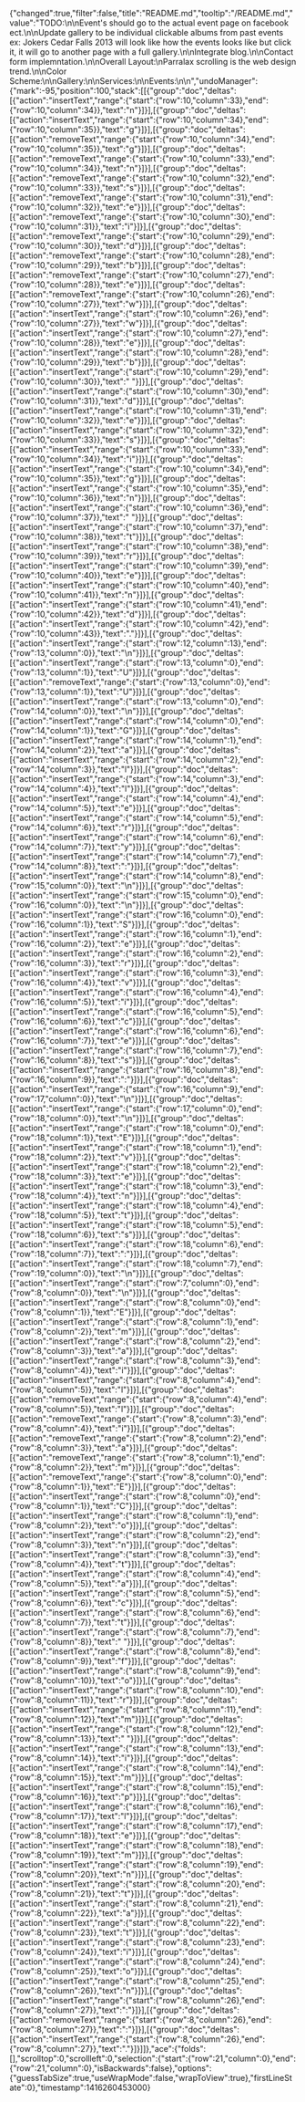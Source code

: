 {"changed":true,"filter":false,"title":"README.md","tooltip":"/README.md","value":"TODO:\n\nEvent's should go to the actual event page on facebook ect.\n\nUpdate gallery to be individual clickable albums from past events ex: Jokers Cedar Falls 2013 will look like how the events looks like but click it, it will go to another page with a full gallery.\n\nIntegrate blog.\n\nContact form implemntation.\n\nOverall Layout:\nParralax scrolling is the web design trend.\n\nColor Scheme:\n\nGallery:\n\nServices:\n\nEvents:\n\n","undoManager":{"mark":-95,"position":100,"stack":[[{"group":"doc","deltas":[{"action":"insertText","range":{"start":{"row":10,"column":33},"end":{"row":10,"column":34}},"text":"n"}]}],[{"group":"doc","deltas":[{"action":"insertText","range":{"start":{"row":10,"column":34},"end":{"row":10,"column":35}},"text":"g"}]}],[{"group":"doc","deltas":[{"action":"removeText","range":{"start":{"row":10,"column":34},"end":{"row":10,"column":35}},"text":"g"}]}],[{"group":"doc","deltas":[{"action":"removeText","range":{"start":{"row":10,"column":33},"end":{"row":10,"column":34}},"text":"n"}]}],[{"group":"doc","deltas":[{"action":"removeText","range":{"start":{"row":10,"column":32},"end":{"row":10,"column":33}},"text":"s"}]}],[{"group":"doc","deltas":[{"action":"removeText","range":{"start":{"row":10,"column":31},"end":{"row":10,"column":32}},"text":"e"}]}],[{"group":"doc","deltas":[{"action":"removeText","range":{"start":{"row":10,"column":30},"end":{"row":10,"column":31}},"text":"i"}]}],[{"group":"doc","deltas":[{"action":"removeText","range":{"start":{"row":10,"column":29},"end":{"row":10,"column":30}},"text":"d"}]}],[{"group":"doc","deltas":[{"action":"removeText","range":{"start":{"row":10,"column":28},"end":{"row":10,"column":29}},"text":"b"}]}],[{"group":"doc","deltas":[{"action":"removeText","range":{"start":{"row":10,"column":27},"end":{"row":10,"column":28}},"text":"e"}]}],[{"group":"doc","deltas":[{"action":"removeText","range":{"start":{"row":10,"column":26},"end":{"row":10,"column":27}},"text":"w"}]}],[{"group":"doc","deltas":[{"action":"insertText","range":{"start":{"row":10,"column":26},"end":{"row":10,"column":27}},"text":"w"}]}],[{"group":"doc","deltas":[{"action":"insertText","range":{"start":{"row":10,"column":27},"end":{"row":10,"column":28}},"text":"e"}]}],[{"group":"doc","deltas":[{"action":"insertText","range":{"start":{"row":10,"column":28},"end":{"row":10,"column":29}},"text":"b"}]}],[{"group":"doc","deltas":[{"action":"insertText","range":{"start":{"row":10,"column":29},"end":{"row":10,"column":30}},"text":" "}]}],[{"group":"doc","deltas":[{"action":"insertText","range":{"start":{"row":10,"column":30},"end":{"row":10,"column":31}},"text":"d"}]}],[{"group":"doc","deltas":[{"action":"insertText","range":{"start":{"row":10,"column":31},"end":{"row":10,"column":32}},"text":"e"}]}],[{"group":"doc","deltas":[{"action":"insertText","range":{"start":{"row":10,"column":32},"end":{"row":10,"column":33}},"text":"s"}]}],[{"group":"doc","deltas":[{"action":"insertText","range":{"start":{"row":10,"column":33},"end":{"row":10,"column":34}},"text":"i"}]}],[{"group":"doc","deltas":[{"action":"insertText","range":{"start":{"row":10,"column":34},"end":{"row":10,"column":35}},"text":"g"}]}],[{"group":"doc","deltas":[{"action":"insertText","range":{"start":{"row":10,"column":35},"end":{"row":10,"column":36}},"text":"n"}]}],[{"group":"doc","deltas":[{"action":"insertText","range":{"start":{"row":10,"column":36},"end":{"row":10,"column":37}},"text":" "}]}],[{"group":"doc","deltas":[{"action":"insertText","range":{"start":{"row":10,"column":37},"end":{"row":10,"column":38}},"text":"t"}]}],[{"group":"doc","deltas":[{"action":"insertText","range":{"start":{"row":10,"column":38},"end":{"row":10,"column":39}},"text":"r"}]}],[{"group":"doc","deltas":[{"action":"insertText","range":{"start":{"row":10,"column":39},"end":{"row":10,"column":40}},"text":"e"}]}],[{"group":"doc","deltas":[{"action":"insertText","range":{"start":{"row":10,"column":40},"end":{"row":10,"column":41}},"text":"n"}]}],[{"group":"doc","deltas":[{"action":"insertText","range":{"start":{"row":10,"column":41},"end":{"row":10,"column":42}},"text":"d"}]}],[{"group":"doc","deltas":[{"action":"insertText","range":{"start":{"row":10,"column":42},"end":{"row":10,"column":43}},"text":"."}]}],[{"group":"doc","deltas":[{"action":"insertText","range":{"start":{"row":12,"column":13},"end":{"row":13,"column":0}},"text":"\n"}]}],[{"group":"doc","deltas":[{"action":"insertText","range":{"start":{"row":13,"column":0},"end":{"row":13,"column":1}},"text":"U"}]}],[{"group":"doc","deltas":[{"action":"removeText","range":{"start":{"row":13,"column":0},"end":{"row":13,"column":1}},"text":"U"}]}],[{"group":"doc","deltas":[{"action":"insertText","range":{"start":{"row":13,"column":0},"end":{"row":14,"column":0}},"text":"\n"}]}],[{"group":"doc","deltas":[{"action":"insertText","range":{"start":{"row":14,"column":0},"end":{"row":14,"column":1}},"text":"G"}]}],[{"group":"doc","deltas":[{"action":"insertText","range":{"start":{"row":14,"column":1},"end":{"row":14,"column":2}},"text":"a"}]}],[{"group":"doc","deltas":[{"action":"insertText","range":{"start":{"row":14,"column":2},"end":{"row":14,"column":3}},"text":"l"}]}],[{"group":"doc","deltas":[{"action":"insertText","range":{"start":{"row":14,"column":3},"end":{"row":14,"column":4}},"text":"l"}]}],[{"group":"doc","deltas":[{"action":"insertText","range":{"start":{"row":14,"column":4},"end":{"row":14,"column":5}},"text":"e"}]}],[{"group":"doc","deltas":[{"action":"insertText","range":{"start":{"row":14,"column":5},"end":{"row":14,"column":6}},"text":"r"}]}],[{"group":"doc","deltas":[{"action":"insertText","range":{"start":{"row":14,"column":6},"end":{"row":14,"column":7}},"text":"y"}]}],[{"group":"doc","deltas":[{"action":"insertText","range":{"start":{"row":14,"column":7},"end":{"row":14,"column":8}},"text":":"}]}],[{"group":"doc","deltas":[{"action":"insertText","range":{"start":{"row":14,"column":8},"end":{"row":15,"column":0}},"text":"\n"}]}],[{"group":"doc","deltas":[{"action":"insertText","range":{"start":{"row":15,"column":0},"end":{"row":16,"column":0}},"text":"\n"}]}],[{"group":"doc","deltas":[{"action":"insertText","range":{"start":{"row":16,"column":0},"end":{"row":16,"column":1}},"text":"S"}]}],[{"group":"doc","deltas":[{"action":"insertText","range":{"start":{"row":16,"column":1},"end":{"row":16,"column":2}},"text":"e"}]}],[{"group":"doc","deltas":[{"action":"insertText","range":{"start":{"row":16,"column":2},"end":{"row":16,"column":3}},"text":"r"}]}],[{"group":"doc","deltas":[{"action":"insertText","range":{"start":{"row":16,"column":3},"end":{"row":16,"column":4}},"text":"v"}]}],[{"group":"doc","deltas":[{"action":"insertText","range":{"start":{"row":16,"column":4},"end":{"row":16,"column":5}},"text":"i"}]}],[{"group":"doc","deltas":[{"action":"insertText","range":{"start":{"row":16,"column":5},"end":{"row":16,"column":6}},"text":"c"}]}],[{"group":"doc","deltas":[{"action":"insertText","range":{"start":{"row":16,"column":6},"end":{"row":16,"column":7}},"text":"e"}]}],[{"group":"doc","deltas":[{"action":"insertText","range":{"start":{"row":16,"column":7},"end":{"row":16,"column":8}},"text":"s"}]}],[{"group":"doc","deltas":[{"action":"insertText","range":{"start":{"row":16,"column":8},"end":{"row":16,"column":9}},"text":":"}]}],[{"group":"doc","deltas":[{"action":"insertText","range":{"start":{"row":16,"column":9},"end":{"row":17,"column":0}},"text":"\n"}]}],[{"group":"doc","deltas":[{"action":"insertText","range":{"start":{"row":17,"column":0},"end":{"row":18,"column":0}},"text":"\n"}]}],[{"group":"doc","deltas":[{"action":"insertText","range":{"start":{"row":18,"column":0},"end":{"row":18,"column":1}},"text":"E"}]}],[{"group":"doc","deltas":[{"action":"insertText","range":{"start":{"row":18,"column":1},"end":{"row":18,"column":2}},"text":"v"}]}],[{"group":"doc","deltas":[{"action":"insertText","range":{"start":{"row":18,"column":2},"end":{"row":18,"column":3}},"text":"e"}]}],[{"group":"doc","deltas":[{"action":"insertText","range":{"start":{"row":18,"column":3},"end":{"row":18,"column":4}},"text":"n"}]}],[{"group":"doc","deltas":[{"action":"insertText","range":{"start":{"row":18,"column":4},"end":{"row":18,"column":5}},"text":"t"}]}],[{"group":"doc","deltas":[{"action":"insertText","range":{"start":{"row":18,"column":5},"end":{"row":18,"column":6}},"text":"s"}]}],[{"group":"doc","deltas":[{"action":"insertText","range":{"start":{"row":18,"column":6},"end":{"row":18,"column":7}},"text":":"}]}],[{"group":"doc","deltas":[{"action":"insertText","range":{"start":{"row":18,"column":7},"end":{"row":19,"column":0}},"text":"\n"}]}],[{"group":"doc","deltas":[{"action":"insertText","range":{"start":{"row":7,"column":0},"end":{"row":8,"column":0}},"text":"\n"}]}],[{"group":"doc","deltas":[{"action":"insertText","range":{"start":{"row":8,"column":0},"end":{"row":8,"column":1}},"text":"E"}]}],[{"group":"doc","deltas":[{"action":"insertText","range":{"start":{"row":8,"column":1},"end":{"row":8,"column":2}},"text":"m"}]}],[{"group":"doc","deltas":[{"action":"insertText","range":{"start":{"row":8,"column":2},"end":{"row":8,"column":3}},"text":"a"}]}],[{"group":"doc","deltas":[{"action":"insertText","range":{"start":{"row":8,"column":3},"end":{"row":8,"column":4}},"text":"i"}]}],[{"group":"doc","deltas":[{"action":"insertText","range":{"start":{"row":8,"column":4},"end":{"row":8,"column":5}},"text":"l"}]}],[{"group":"doc","deltas":[{"action":"removeText","range":{"start":{"row":8,"column":4},"end":{"row":8,"column":5}},"text":"l"}]}],[{"group":"doc","deltas":[{"action":"removeText","range":{"start":{"row":8,"column":3},"end":{"row":8,"column":4}},"text":"i"}]}],[{"group":"doc","deltas":[{"action":"removeText","range":{"start":{"row":8,"column":2},"end":{"row":8,"column":3}},"text":"a"}]}],[{"group":"doc","deltas":[{"action":"removeText","range":{"start":{"row":8,"column":1},"end":{"row":8,"column":2}},"text":"m"}]}],[{"group":"doc","deltas":[{"action":"removeText","range":{"start":{"row":8,"column":0},"end":{"row":8,"column":1}},"text":"E"}]}],[{"group":"doc","deltas":[{"action":"insertText","range":{"start":{"row":8,"column":0},"end":{"row":8,"column":1}},"text":"C"}]}],[{"group":"doc","deltas":[{"action":"insertText","range":{"start":{"row":8,"column":1},"end":{"row":8,"column":2}},"text":"o"}]}],[{"group":"doc","deltas":[{"action":"insertText","range":{"start":{"row":8,"column":2},"end":{"row":8,"column":3}},"text":"n"}]}],[{"group":"doc","deltas":[{"action":"insertText","range":{"start":{"row":8,"column":3},"end":{"row":8,"column":4}},"text":"t"}]}],[{"group":"doc","deltas":[{"action":"insertText","range":{"start":{"row":8,"column":4},"end":{"row":8,"column":5}},"text":"a"}]}],[{"group":"doc","deltas":[{"action":"insertText","range":{"start":{"row":8,"column":5},"end":{"row":8,"column":6}},"text":"c"}]}],[{"group":"doc","deltas":[{"action":"insertText","range":{"start":{"row":8,"column":6},"end":{"row":8,"column":7}},"text":"t"}]}],[{"group":"doc","deltas":[{"action":"insertText","range":{"start":{"row":8,"column":7},"end":{"row":8,"column":8}},"text":" "}]}],[{"group":"doc","deltas":[{"action":"insertText","range":{"start":{"row":8,"column":8},"end":{"row":8,"column":9}},"text":"f"}]}],[{"group":"doc","deltas":[{"action":"insertText","range":{"start":{"row":8,"column":9},"end":{"row":8,"column":10}},"text":"o"}]}],[{"group":"doc","deltas":[{"action":"insertText","range":{"start":{"row":8,"column":10},"end":{"row":8,"column":11}},"text":"r"}]}],[{"group":"doc","deltas":[{"action":"insertText","range":{"start":{"row":8,"column":11},"end":{"row":8,"column":12}},"text":"m"}]}],[{"group":"doc","deltas":[{"action":"insertText","range":{"start":{"row":8,"column":12},"end":{"row":8,"column":13}},"text":" "}]}],[{"group":"doc","deltas":[{"action":"insertText","range":{"start":{"row":8,"column":13},"end":{"row":8,"column":14}},"text":"i"}]}],[{"group":"doc","deltas":[{"action":"insertText","range":{"start":{"row":8,"column":14},"end":{"row":8,"column":15}},"text":"m"}]}],[{"group":"doc","deltas":[{"action":"insertText","range":{"start":{"row":8,"column":15},"end":{"row":8,"column":16}},"text":"p"}]}],[{"group":"doc","deltas":[{"action":"insertText","range":{"start":{"row":8,"column":16},"end":{"row":8,"column":17}},"text":"l"}]}],[{"group":"doc","deltas":[{"action":"insertText","range":{"start":{"row":8,"column":17},"end":{"row":8,"column":18}},"text":"e"}]}],[{"group":"doc","deltas":[{"action":"insertText","range":{"start":{"row":8,"column":18},"end":{"row":8,"column":19}},"text":"m"}]}],[{"group":"doc","deltas":[{"action":"insertText","range":{"start":{"row":8,"column":19},"end":{"row":8,"column":20}},"text":"n"}]}],[{"group":"doc","deltas":[{"action":"insertText","range":{"start":{"row":8,"column":20},"end":{"row":8,"column":21}},"text":"t"}]}],[{"group":"doc","deltas":[{"action":"insertText","range":{"start":{"row":8,"column":21},"end":{"row":8,"column":22}},"text":"a"}]}],[{"group":"doc","deltas":[{"action":"insertText","range":{"start":{"row":8,"column":22},"end":{"row":8,"column":23}},"text":"t"}]}],[{"group":"doc","deltas":[{"action":"insertText","range":{"start":{"row":8,"column":23},"end":{"row":8,"column":24}},"text":"i"}]}],[{"group":"doc","deltas":[{"action":"insertText","range":{"start":{"row":8,"column":24},"end":{"row":8,"column":25}},"text":"o"}]}],[{"group":"doc","deltas":[{"action":"insertText","range":{"start":{"row":8,"column":25},"end":{"row":8,"column":26}},"text":"n"}]}],[{"group":"doc","deltas":[{"action":"insertText","range":{"start":{"row":8,"column":26},"end":{"row":8,"column":27}},"text":":"}]}],[{"group":"doc","deltas":[{"action":"removeText","range":{"start":{"row":8,"column":26},"end":{"row":8,"column":27}},"text":":"}]}],[{"group":"doc","deltas":[{"action":"insertText","range":{"start":{"row":8,"column":26},"end":{"row":8,"column":27}},"text":"."}]}]]},"ace":{"folds":[],"scrolltop":0,"scrollleft":0,"selection":{"start":{"row":21,"column":0},"end":{"row":21,"column":0},"isBackwards":false},"options":{"guessTabSize":true,"useWrapMode":false,"wrapToView":true},"firstLineState":0},"timestamp":1416260453000}